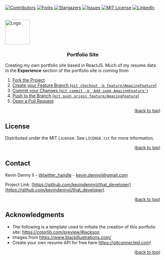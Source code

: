 <!-- Improved compatibility of back to top link: See: https://github.com/othneildrew/Best-README-Template/pull/73 -->
<a name="readme-top"></a>
<!--
*** Thanks for checking out the Best-README-Template. If you have a suggestion
*** that would make this better, please fork the repo and create a pull request
*** or simply open an issue with the tag "enhancement".
*** Don't forget to give the project a star!
*** Thanks again! Now go create something AMAZING! :D
-->



<!-- PROJECT SHIELDS -->
<!--
*** I'm using markdown "reference style" links for readability.
*** Reference links are enclosed in brackets [ ] instead of parentheses ( ).
*** See the bottom of this document for the declaration of the reference variables
*** for contributors-url, forks-url, etc. This is an optional, concise syntax you may use.
*** https://www.markdownguide.org/basic-syntax/#reference-style-links
-->
[![Contributors][contributors-shield]][contributors-url]
[![Forks][forks-shield]][forks-url]
[![Stargazers][stars-shield]][stars-url]
[![Issues][issues-shield]][issues-url]
[![MIT License][license-shield]][license-url]
[![LinkedIn][linkedin-shield]][linkedin-url]



<!-- PROJECT LOGO -->
<br />
<div >
  <a href="https://github.com/kevindennyii/that_developer">
    <img src="../that_developer/public/images/logo.png" alt="Logo" width="80" height="80">
  </a>

<h3 align="center">Portfolio Site</h3>

  <p >
    Creating my own portfolio site based in ReactJS. Much of my resume data in the <strong>Experience</strong> section of the portfolio site is coming from <a href='"https://gitconnected.com">GitConnected</a>
    <br />
    <a href="https://github.com/kevindennyii/that_developer"><strong>Explore the docs »</strong></a>
    <br />
    <br />
    <a href="https://github.com/kevindennyii/that_developer">View Demo</a>
    ·
    <a href="https://github.com/kevindennyii/that_developer/issues">Report Bug</a>
    ·
    <a href="https://github.com/kevindennyii/that_developer/issues">Request Feature</a>
  </p>
</div>



<!-- TABLE OF CONTENTS -->
<details>
  <summary>Table of Contents</summary>
  <ol>
    <li>
      <a href="#about-the-project">About The Project</a>
      <ul>
        <li><a href="#built-with">Built With</a></li>
      </ul>
    </li>
    <li>
      <a href="#getting-started">Getting Started</a>
      <ul>
        <li><a href="#prerequisites">Prerequisites</a></li>
        <li><a href="#installation">Installation</a></li>
      </ul>
    </li>
    <li><a href="#usage">Usage</a></li>
    <li><a href="#roadmap">Roadmap</a></li>
    <li><a href="#contributing">Contributing</a></li>
    <li><a href="#license">License</a></li>
    <li><a href="#contact">Contact</a></li>
    <li><a href="#acknowledgments">Acknowledgments</a></li>
  </ol>
</details>



<!-- ABOUT THE PROJECT -->
## About The Project

[![Product Name Screen Shot][product-screenshot]](https://thatdeveloper.dev)

### Built With

* [![React][React.js]][React-url]
* [![Bootstrap][Bootstrap.com]][Bootstrap-url]
* [![JQuery][JQuery.com]][JQuery-url]

<p align="right">(<a href="#readme-top">back to top</a>)</p>



<!-- GETTING STARTED -->
## Getting Started

To get a local copy up and running follow these simple example steps.

### Prerequisites

I am using yarn for my project.
* npm
  ```sh
  npm install npm@latest -g
  npm install --global yarn
  ```

<p align="right">(<a href="#readme-top">back to top</a>)</p>



<!-- USAGE EXAMPLES -->
## Usage

Use this space to show useful examples of how a project can be used. Additional screenshots, code examples and demos work well in this space. You may also link to more resources.

_For more examples, please refer to the [Documentation](https://colorlib.com/preview/#jackson)_

<p align="right">(<a href="#readme-top">back to top</a>)</p>



<!-- ROADMAP -->
## Roadmap

- [ ] Coming Soon...

See the [open issues](https://github.com/kevindennyii/that_developer/issues) for a full list of proposed features (and known issues).

<p align="right">(<a href="#readme-top">back to top</a>)</p>



<!-- CONTRIBUTING -->
## Contributing

Contributions are what make the open source community such an amazing place to learn, inspire, and create. Any contributions you make are **greatly appreciated**.

If you have a suggestion that would make this better, please fork the repo and create a pull request. You can also simply open an issue with the tag "enhancement".
Don't forget to give the project a star! Thanks again!

1. Fork the Project
2. Create your Feature Branch (`git checkout -b feature/AmazingFeature`)
3. Commit your Changes (`git commit -m 'Add some AmazingFeature'`)
4. Push to the Branch (`git push origin feature/AmazingFeature`)
5. Open a Pull Request

<p align="right">(<a href="#readme-top">back to top</a>)</p>



<!-- LICENSE -->
## License

Distributed under the MIT License. See `LICENSE.txt` for more information.

<p align="right">(<a href="#readme-top">back to top</a>)</p>



<!-- CONTACT -->
## Contact

Kevin Denny II - [@twitter_handle](https://twitter.com/thatdeveloper2) - kevin.dennyii@gmail.com

Project Link: [https://github.com/kevindennyii/that_developer](https://github.com/kevindennyii/that_developer)

<p align="right">(<a href="#readme-top">back to top</a>)</p>



<!-- ACKNOWLEDGMENTS -->
## Acknowledgments

* The following is a template used to initiate the creation of this portfolio site: https://colorlib.com/preview/#jackson
* Images from https://www.blackillustrations.com/
* Create your own resume API for free here https://gitconnected.com!

<p align="right">(<a href="#readme-top">back to top</a>)</p>



<!-- MARKDOWN LINKS & IMAGES -->
<!-- https://www.markdownguide.org/basic-syntax/#reference-style-links -->
[contributors-shield]: https://img.shields.io/github/contributors/kevindennyii/that_developer.svg?style=for-the-badge
[contributors-url]: https://github.com/kevindennyii/that_developer/graphs/contributors
[forks-shield]: https://img.shields.io/github/forks/kevindennyii/that_developer.svg?style=for-the-badge
[forks-url]: https://github.com/kevindennyii/that_developer/network/members
[stars-shield]: https://img.shields.io/github/stars/kevindennyii/that_developer.svg?style=for-the-badge
[stars-url]: https://github.com/kevindennyii/that_developer/stargazers
[issues-shield]: https://img.shields.io/github/issues/kevindennyii/that_developer.svg?style=for-the-badge
[issues-url]: https://github.com/kevindennyii/that_developer/issues
[license-shield]: https://img.shields.io/github/license/kevindennyii/that_developer.svg?style=for-the-badge
[license-url]: https://github.com/kevindennyii/that_developer/blob/master/LICENSE.txt
[linkedin-shield]: https://img.shields.io/badge/-LinkedIn-black.svg?style=for-the-badge&logo=linkedin&colorB=555
[linkedin-url]: https://linkedin.com/in/kodii
[product-screenshot]: ../that_developer/public/images/screenshot.png
[Next.js]: https://img.shields.io/badge/next.js-000000?style=for-the-badge&logo=nextdotjs&logoColor=white
[Next-url]: https://nextjs.org/
[React.js]: https://img.shields.io/badge/React-20232A?style=for-the-badge&logo=react&logoColor=61DAFB
[React-url]: https://reactjs.org/
[Vue.js]: https://img.shields.io/badge/Vue.js-35495E?style=for-the-badge&logo=vuedotjs&logoColor=4FC08D
[Vue-url]: https://vuejs.org/
[Angular.io]: https://img.shields.io/badge/Angular-DD0031?style=for-the-badge&logo=angular&logoColor=white
[Angular-url]: https://angular.io/
[Svelte.dev]: https://img.shields.io/badge/Svelte-4A4A55?style=for-the-badge&logo=svelte&logoColor=FF3E00
[Svelte-url]: https://svelte.dev/
[Laravel.com]: https://img.shields.io/badge/Laravel-FF2D20?style=for-the-badge&logo=laravel&logoColor=white
[Laravel-url]: https://laravel.com
[Bootstrap.com]: https://img.shields.io/badge/Bootstrap-563D7C?style=for-the-badge&logo=bootstrap&logoColor=white
[Bootstrap-url]: https://getbootstrap.com
[JQuery.com]: https://img.shields.io/badge/jQuery-0769AD?style=for-the-badge&logo=jquery&logoColor=white
[JQuery-url]: https://jquery.com 
